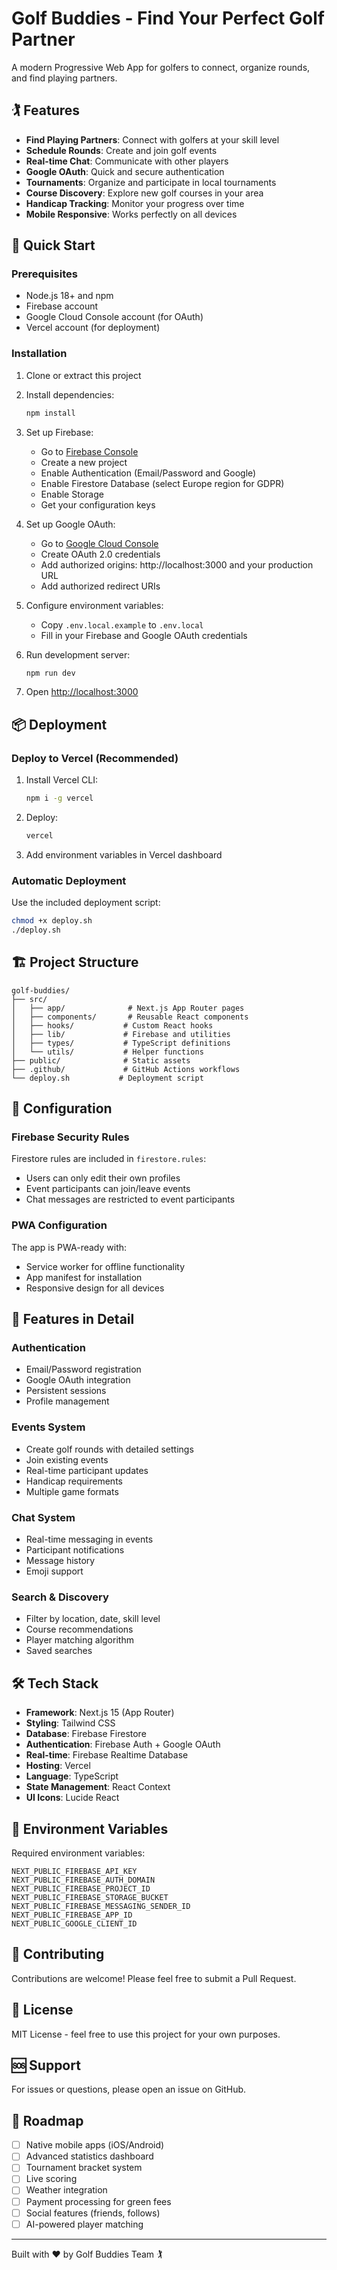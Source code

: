 # Golf Buddies - Find Your Perfect Golf Partner

A modern Progressive Web App for golfers to connect, organize rounds, and find playing partners.

## 🏌️ Features

- **Find Playing Partners**: Connect with golfers at your skill level
- **Schedule Rounds**: Create and join golf events
- **Real-time Chat**: Communicate with other players
- **Google OAuth**: Quick and secure authentication
- **Tournaments**: Organize and participate in local tournaments
- **Course Discovery**: Explore new golf courses in your area
- **Handicap Tracking**: Monitor your progress over time
- **Mobile Responsive**: Works perfectly on all devices

## 🚀 Quick Start

### Prerequisites

- Node.js 18+ and npm
- Firebase account
- Google Cloud Console account (for OAuth)
- Vercel account (for deployment)

### Installation

1. Clone or extract this project
2. Install dependencies:
   ```bash
   npm install
   ```

3. Set up Firebase:
   - Go to [Firebase Console](https://console.firebase.google.com)
   - Create a new project
   - Enable Authentication (Email/Password and Google)
   - Enable Firestore Database (select Europe region for GDPR)
   - Enable Storage
   - Get your configuration keys

4. Set up Google OAuth:
   - Go to [Google Cloud Console](https://console.cloud.google.com)
   - Create OAuth 2.0 credentials
   - Add authorized origins: http://localhost:3000 and your production URL
   - Add authorized redirect URIs

5. Configure environment variables:
   - Copy `.env.local.example` to `.env.local`
   - Fill in your Firebase and Google OAuth credentials

6. Run development server:
   ```bash
   npm run dev
   ```

7. Open [http://localhost:3000](http://localhost:3000)

## 📦 Deployment

### Deploy to Vercel (Recommended)

1. Install Vercel CLI:
   ```bash
   npm i -g vercel
   ```

2. Deploy:
   ```bash
   vercel
   ```

3. Add environment variables in Vercel dashboard

### Automatic Deployment

Use the included deployment script:
```bash
chmod +x deploy.sh
./deploy.sh
```

## 🏗️ Project Structure

```
golf-buddies/
├── src/
│   ├── app/              # Next.js App Router pages
│   ├── components/       # Reusable React components
│   ├── hooks/           # Custom React hooks
│   ├── lib/             # Firebase and utilities
│   ├── types/           # TypeScript definitions
│   └── utils/           # Helper functions
├── public/              # Static assets
├── .github/             # GitHub Actions workflows
└── deploy.sh           # Deployment script
```

## 🔧 Configuration

### Firebase Security Rules

Firestore rules are included in `firestore.rules`:
- Users can only edit their own profiles
- Event participants can join/leave events
- Chat messages are restricted to event participants

### PWA Configuration

The app is PWA-ready with:
- Service worker for offline functionality
- App manifest for installation
- Responsive design for all devices

## 📱 Features in Detail

### Authentication
- Email/Password registration
- Google OAuth integration
- Persistent sessions
- Profile management

### Events System
- Create golf rounds with detailed settings
- Join existing events
- Real-time participant updates
- Handicap requirements
- Multiple game formats

### Chat System
- Real-time messaging in events
- Participant notifications
- Message history
- Emoji support

### Search & Discovery
- Filter by location, date, skill level
- Course recommendations
- Player matching algorithm
- Saved searches

## 🛠️ Tech Stack

- **Framework**: Next.js 15 (App Router)
- **Styling**: Tailwind CSS
- **Database**: Firebase Firestore
- **Authentication**: Firebase Auth + Google OAuth
- **Real-time**: Firebase Realtime Database
- **Hosting**: Vercel
- **Language**: TypeScript
- **State Management**: React Context
- **UI Icons**: Lucide React

## 📝 Environment Variables

Required environment variables:

```env
NEXT_PUBLIC_FIREBASE_API_KEY
NEXT_PUBLIC_FIREBASE_AUTH_DOMAIN
NEXT_PUBLIC_FIREBASE_PROJECT_ID
NEXT_PUBLIC_FIREBASE_STORAGE_BUCKET
NEXT_PUBLIC_FIREBASE_MESSAGING_SENDER_ID
NEXT_PUBLIC_FIREBASE_APP_ID
NEXT_PUBLIC_GOOGLE_CLIENT_ID
```

## 🤝 Contributing

Contributions are welcome! Please feel free to submit a Pull Request.

## 📄 License

MIT License - feel free to use this project for your own purposes.

## 🆘 Support

For issues or questions, please open an issue on GitHub.

## 🎯 Roadmap

- [ ] Native mobile apps (iOS/Android)
- [ ] Advanced statistics dashboard
- [ ] Tournament bracket system
- [ ] Live scoring
- [ ] Weather integration
- [ ] Payment processing for green fees
- [ ] Social features (friends, follows)
- [ ] AI-powered player matching

---

Built with ❤️ by Golf Buddies Team 🏌️